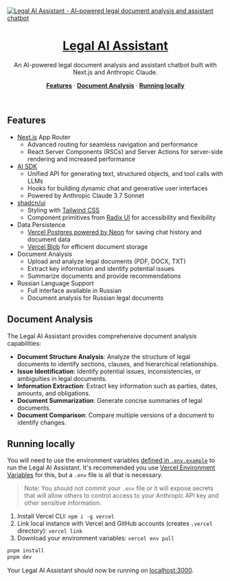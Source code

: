 <a href="https://chat.vercel.ai/">
  <img alt="Legal AI Assistant - AI-powered legal document analysis and assistant chatbot" src="app/(chat)/opengraph-image.png">
  <h1 align="center">Legal AI Assistant</h1>
</a>

<p align="center">
  An AI-powered legal document analysis and assistant chatbot built with Next.js and Anthropic Claude.
</p>

<p align="center">
  <a href="#features"><strong>Features</strong></a> ·
  <a href="#document-analysis"><strong>Document Analysis</strong></a> ·
  <a href="#running-locally"><strong>Running locally</strong></a>
</p>
<br/>

## Features

- [Next.js](https://nextjs.org) App Router
  - Advanced routing for seamless navigation and performance
  - React Server Components (RSCs) and Server Actions for server-side rendering and increased performance
- [AI SDK](https://sdk.vercel.ai/docs)
  - Unified API for generating text, structured objects, and tool calls with LLMs
  - Hooks for building dynamic chat and generative user interfaces
  - Powered by Anthropic Claude 3.7 Sonnet
- [shadcn/ui](https://ui.shadcn.com)
  - Styling with [Tailwind CSS](https://tailwindcss.com)
  - Component primitives from [Radix UI](https://radix-ui.com) for accessibility and flexibility
- Data Persistence
  - [Vercel Postgres powered by Neon](https://vercel.com/storage/postgres) for saving chat history and document data
  - [Vercel Blob](https://vercel.com/storage/blob) for efficient document storage
- Document Analysis
  - Upload and analyze legal documents (PDF, DOCX, TXT)
  - Extract key information and identify potential issues
  - Summarize documents and provide recommendations
- Russian Language Support
  - Full interface available in Russian
  - Document analysis for Russian legal documents

## Document Analysis

The Legal AI Assistant provides comprehensive document analysis capabilities:

- **Document Structure Analysis**: Analyze the structure of legal documents to identify sections, clauses, and hierarchical relationships.
- **Issue Identification**: Identify potential issues, inconsistencies, or ambiguities in legal documents.
- **Information Extraction**: Extract key information such as parties, dates, amounts, and obligations.
- **Document Summarization**: Generate concise summaries of legal documents.
- **Document Comparison**: Compare multiple versions of a document to identify changes.

## Running locally

You will need to use the environment variables [defined in `.env.example`](.env.example) to run the Legal AI Assistant. It's recommended you use [Vercel Environment Variables](https://vercel.com/docs/projects/environment-variables) for this, but a `.env` file is all that is necessary.

> Note: You should not commit your `.env` file or it will expose secrets that will allow others to control access to your Anthropic API key and other sensitive information.

1. Install Vercel CLI: `npm i -g vercel`
2. Link local instance with Vercel and GitHub accounts (creates `.vercel` directory): `vercel link`
3. Download your environment variables: `vercel env pull`

```bash
pnpm install
pnpm dev
```

Your Legal AI Assistant should now be running on [localhost:3000](http://localhost:3000/).
